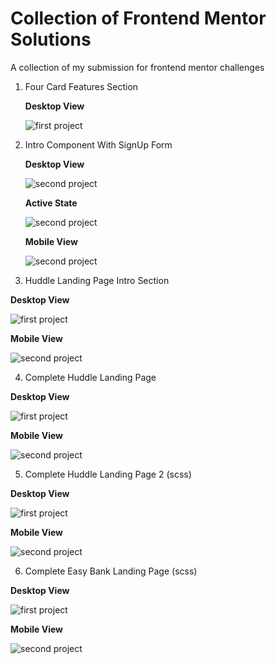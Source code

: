 # Collection of Frontend Mentor Solutions

A collection of my submission for frontend mentor challenges

1. Four Card Features Section

   **Desktop View**

   ![first project](img/project_1.png)

2. Intro Component With SignUp Form

   **Desktop View**

   ![second project](img/project_2a.png)

   **Active State**

   ![second project](img/project_2b.png)

   **Mobile View**

   ![second project](img/project_2c.png)

3. Huddle Landing Page Intro Section

**Desktop View**

![first project](img/project_3a.png)

**Mobile View**

![second project](img/project_3b.png)

4. Complete Huddle Landing Page

**Desktop View**

![first project](img/project_4a.png)

**Mobile View**

![second project](img/project_4b.png)

5. Complete Huddle Landing Page 2 (scss)

**Desktop View**

![first project](img/project_5a.png)

**Mobile View**

![second project](img/project_5b.png)

6. Complete Easy Bank Landing Page (scss)

**Desktop View**

![first project](img/project_6a.png)

**Mobile View**

![second project](img/project_6b.png)
